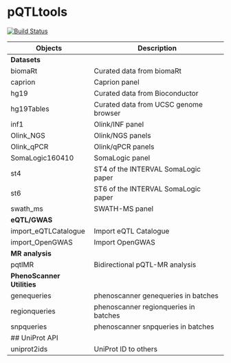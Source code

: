 # pQTLtools
[![Build Status](https://github.com/jinghuazhao/R/pQTLtools/workflows/R-CMD-check/badge.svg)](https://github.com/jinghuazhao/R/pQTLtools/actions?workflow=R-CMD-check)

Objects             |    Description
--------------------|-----------------------------------------
**Datasets**        |    
biomaRt             |    Curated data from biomaRt
caprion             |    Caprion panel
hg19                |    Curated data from Bioconductor
hg19Tables          |    Curated data from UCSC genome browser
inf1                |    Olink/INF panel
Olink_NGS           |    Olink/NGS panels
Olink_qPCR          |    Olink/qPCR panels
SomaLogic160410     |    SomaLogic panel
st4                 |    ST4 of the INTERVAL SomaLogic paper
st6                 |    ST6 of the INTERVAL SomaLogic paper
swath_ms            |    SWATH-MS panel
**eQTL/GWAS**       |
import_eQTLCatalogue |   Import eQTL Catalogue
import_OpenGWAS      |   Import OpenGWAS
**MR analysis**      |
pqtlMR               |   Bidirectional pQTL-MR analysis
**PhenoScanner Utilities** |
genequeries          |   phenoscanner genequeries in batches
regionqueries        |   phenoscanner regionqueries in batches
snpqueries           |   phenoscanner snpqueries in batches
## UniProt API       |
uniprot2ids          |   UniProt ID to others
